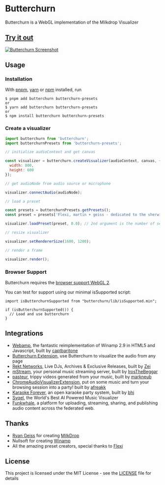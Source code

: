 # Butterchurn

Butterchurn is a WebGL implementation of the Milkdrop Visualizer


## [Try it out](https://butterchurnviz.com)

[![Butterchurn Screenshot](preview.png)](https://butterchurnviz.com)

## Usage

### Installation

With [pnpm](https://pnpm.io/), [yarn](https://yarnpkg.com/) or [npm](https://npmjs.org/) installed, run

    $ pnpm add butterchurn butterchurn-presets
    or
    $ yarn add butterchurn butterchurn-presets
    or
    $ npm install butterchurn butterchurn-presets

### Create a visualizer

```JavaScript
import butterchurn from 'butterchurn';
import butterchurnPresets from 'butterchurn-presets';

// initialize audioContext and get canvas

const visualizer = butterchurn.createVisualizer(audioContext, canvas, {
  width: 800,
  height: 600
});

// get audioNode from audio source or microphone

visualizer.connectAudio(audioNode);

// load a preset

const presets = butterchurnPresets.getPresets();
const preset = presets['Flexi, martin + geiss - dedicated to the sherwin maxawow'];

visualizer.loadPreset(preset, 0.0); // 2nd argument is the number of seconds to blend presets

// resize visualizer

visualizer.setRendererSize(1600, 1200);

// render a frame

visualizer.render();
```

### Browser Support

Butterchurn requires the [browser support WebGL 2](https://caniuse.com/#feat=webgl2).

You can test for support using our minimal isSupported script:

```Javacript
import isButterchurnSupported from "butterchurn/lib/isSupported.min";

if (isButterchurnSupported()) {
  // Load and use butterchurn
}
```

## Integrations
* [Webamp](https://github.com/captbaritone/webamp), the fantastic reimplementation of Winamp 2.9 in HTML5 and Javascript, built by [captbaritone](https://github.com/captbaritone)
* [Butterchurn Extension](https://chrome.google.com/webstore/detail/butterchurn-music-visuali/jfdmelgfepjcmlljpdeajbiiibkehnih), use Butterchurn to visualize the audio from any page
* [Rekt Networks](https://nightride.fm/#Mathdrop), Live DJs, Archives & Exclusive Releases, built by [Zei](https://twitter.com/TheRektNetwork)
* [mStream](http://mstream.io/), your personal music streaming server, built by [IrosTheBeggar](https://github.com/IrosTheBeggar)
* [pasteur](https://www.pasteur.cc/), trippy videos generated from your music, built by [markneub](https://github.com/markneub)
* [ChromeAudioVisualizerExtension](https://chrome.google.com/webstore/detail/audiovisualizer/bojhikphaecldnbdekplmadjkflgbkfh), put on some music and turn your browsing session into a party! built by [afreakk](https://github.com/afreakk)
* [Karaoke Forever](https://www.karaoke-forever.com), an open karaoke party system, built by [bhj](https://github.com/bhj)
* [Syqel](https://syqel.com/), the World's Best AI Powered Music Visualizer
* [Funkwhale](https://www.funkwhale.audio/), a platform for uploading, streaming, sharing, and publishing audio content across the federated web.


## Thanks

* [Ryan Geiss](http://www.geisswerks.com/) for creating [MilkDrop](http://www.geisswerks.com/about_milkdrop.html)
* Nullsoft for creating [Winamp](http://www.winamp.com/)
* All the amazing preset creators, special thanks to [Flexi](https://twitter.com/Flexi23)


## License

This project is licensed under the MIT License - see the [LICENSE](LICENSE) file for details
